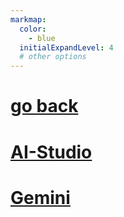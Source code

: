 ```yaml
---
markmap:
  color:
    - blue
  initialExpandLevel: 4
  # other options
---
```


# [go back](../index.html)
# [AI-Studio](AI-Studio/index.html)
# [Gemini](Gemini/index.html)
